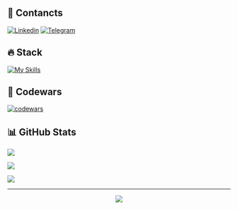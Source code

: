 ## 📌 Contancts
[![Linkedin](https://img.shields.io/badge/-Linkedin-229ED9?style=for-the-badge&logo=linkedin)](https://www.linkedin.com/in/alex-kohno-80a06526a)
[![Telegram](https://img.shields.io/badge/-Telegram-0088cc?style=for-the-badge&logo=telegram)](https://t.me/F1ashback)


## 🔥 Stack
[![My Skills](https://skillicons.dev/icons?i=js,ts,html,css,sass,tailwind,git,figma,vite,webpack,rollupjs,react,nextjs,redux,jest,cypress)](https://kohnoa.github.io/rsschool-cv/)


## 🏯 Codewars
[![codewars](https://www.codewars.com/users/KohnoAl/badges/large)](https://www.codewars.com/users/KohnoAl)


## 📊 GitHub Stats
![](https://github-readme-streak-stats.herokuapp.com/?user=KohnoA&theme=dark&hide_border=false)<br/>

![](https://github-readme-stats.vercel.app/api?username=KohnoA&theme=dark&hide_border=false&include_all_commits=false&count_private=true)<br/>

![](https://github-readme-stats.vercel.app/api/top-langs/?username=KohnoA&theme=dark&hide_border=false&include_all_commits=false&count_private=true&layout=compact)


---
<div align="center">
  <a href="https://visitcount.itsvg.in">
    <img src="https://visitcount.itsvg.in/api?id=KohnoA&icon=0&color=0" />
  </a>
</div>

